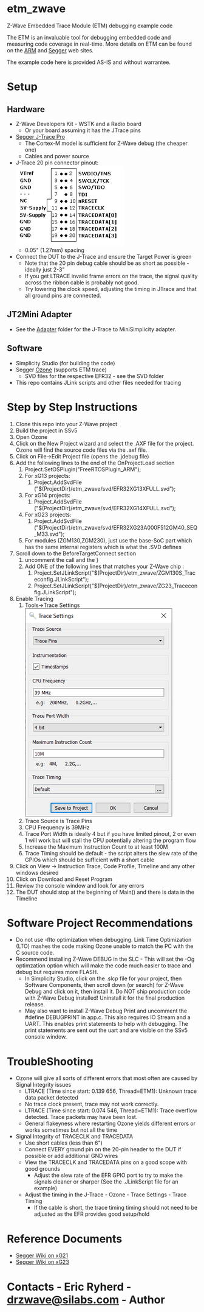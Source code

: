# etm\_zwave
Z-Wave Embedded Trace Module (ETM) debugging example code

The ETM is an invaluable tool for debugging embedded code and measuring code coverage in real-time.
More details on ETM can be found on the [ARM](https://developer.arm.com/documentation/ddi0337/h/embedded-trace-macrocell/about-the-etm) and [Segger](https://www.segger.com/) web sites.

The example code here is provided AS-IS and without warrantee.

# Setup

## Hardware

- Z-Wave Developers Kit - WSTK and a Radio board
    - Or your board assuming it has the JTrace pins
- [Segger J-Trace Pro](https://www.segger.com/products/debug-probes/j-trace/)
    - The Cortex-M model is sufficient for Z-Wave debug (the cheaper one)
    - Cables and power source
- J-Trace 20 pin connector pinout: ![J-Trace Pinout](./pics/jtrace-pinout.png)
    - 0.05" (1.27mm) spacing
- Connect the DUT to the J-Trace and ensure the Target Power is green
    - Note that the 20 pin debug cable should be as short as possible - ideally just 2-3"
    - If you get LTRACE invalid frame errors on the trace, the signal quality across the ribbon cable is probably not good.
    - Try lowering the clock speed, adjusting the timing in JTrace and that all ground pins are connected.

## JT2Mini Adapter

- See the [Adapter](./adapter/ReadMe.md) folder for the J-Trace to MiniSimplicity adapter.

## Software

- Simplicity Studio (for building the code)
- Segger [Ozone](https://www.segger.com/products/development-tools/ozone-j-link-debugger/]Debugger) (supports ETM trace)
    - SVD files for the respective EFR32 - see the SVD folder
- This repo contains JLink scripts and other files needed for tracing

# Step by Step Instructions

1. Clone this repo into your Z-Wave project
2. Build the project in SSv5
3. Open Ozone
4. Click on the New Project wizard and select the .AXF file for the project. Ozone will find the source code files via the .axf file.
5. Click on File-\>Edit Project file (opens the .jdebug file)
6. Add the following lines to the end of the OnProjectLoad section
    1. Project.SetOSPlugin("FreeRTOSPlugin\_ARM"); 
    1. For xG13 projects:
        1. Project.AddSvdFile ("$(ProjectDir)/etm\_zwave/svd/EFR32XG13XFULL.svd"); 
    1. For xG14 projects:
        1. Project.AddSvdFile ("$(ProjectDir)/etm\_zwave/svd/EFR32XG14XFULL.svd"); 
    1. For xG23 projects:
        1. Project.AddSvdFile ("$(ProjectDir)/etm\_zwave/svd/EFR32XG23A000F512GM40\_SEQ\_M33.svd"); 
    2. For modules (ZGM130,ZGM230), just use the base-SoC part which has the same internal registers which is what the .SVD defines
7. Scroll down to the BeforeTargetConnect section
    1. uncomment the call and the }
    2. Add ONE of the following lines that matches your Z-Wave chip :
        1. Project.SetJLinkScript("$(ProjectDir)/etm_zwave/ZGM130S_Traceconfig.JLinkScript"); 
        1. Project.SetJLinkScript("$(ProjectDir)/etm_zwave/ZG23_Traceconfig.JLinkScript"); 
8. Enable Tracing
    1. Tools-\>Trace Settings ![Trace Settings](./pics/TraceSettings.png)
    2. Trace Source is Trace Pins
    3. CPU Frequency is 39MHz
    4. Trace Port Width is ideally 4 but if you have limited pinout, 2 or even 1 will work but will stall the CPU potentially altering the program flow
    5. Increase the Maximum Instruction Count to at least 100M
    6. Trace Timing should be default - the script alters the slew rate of the GPIOs which should be sufficient with a short cable
9. Click on View -\> Instruction Trace, Code Profile, Timeline and any other windows desired
10. Click on Download and Reset Program  
11. Review the console window and look for any errors
12. The DUT should stop at the beginning of Main() and there is data in the Timeline

# Software Project Recommendations

- Do not use -flto optimization when debugging. Link Time Optimization (LTO) mashes the code making Ozone unable to match the PC with the C source code.
- Recommend installing Z-Wave DEBUG in the SLC - This will set the -Og optimzation option which will make the code much easier to trace and debug but requires more FLASH.
    - In Simplicity Studio, click on the .slcp file for your project, then Software Components, then scroll down (or search) for Z-Wave Debug and click on it, then install it. Do NOT ship production code with Z-Wave Debug installed! Uninstall it for the final production release.
    - May also want to install Z-Wave Debug Print and uncomment the #define DEBUGPRINT in app.c. This also requires IO Stream and a UART. This enables print statements to help with debugging. The print statements are sent out the uart and are visible on the SSv5 console window.

# TroubleShooting

- Ozone will give all sorts of different errors that most often are caused by Signal Integrity issues
    - LTRACE (Time since start: 0.139 656, Thread=ETM1): Unknown trace data packet detected
    - No trace clock present, trace may not work correctly.
    - LTRACE (Time since start: 0.074 546, Thread=ETM1): Trace overflow detected. Trace packets may have been lost.
    - General flakeyness where restarting Ozone yields different errors or works sometimes but not all the time
- Signal Integrity of TRACECLK and TRACEDATA
    - Use short cables (less than 6")
    - Connect EVERY ground pin on the 20-pin header to the DUT if possible or add additional GND wires
    - View the TRACECLK and TRACEDATA pins on a good scope with good grounds
        - Adjust the slew rate of the EFR GPIO port to try to make the signals cleaner or sharper (See the .JLinkScript file for an example)
    - Adjust the timing in the J-Trace - Ozone - Trace Settings - Trace Timing
        - If the cable is short, the trace timing timing should not need to be adjusted as the EFR provides good setup/hold

# Reference Documents

- [Segger Wiki on xG21](https://wiki.segger.com/Silicon_Labs_EFR32xG21)
- [Segger Wiki on xG23](https://wiki.segger.com/Silicon_Labs_EFR32xG23)

# Contacts - Eric Ryherd - drzwave@silabs.com - Author

